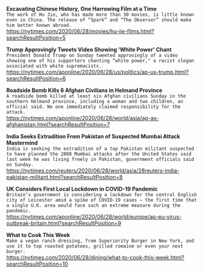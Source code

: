 **Excavating Chinese History, One Harrowing Film at a Time**\
`The work of Hu Jie, who has made more than 30 movies, is little known even in China. The release of “Spark” and “The Observer” should make him better known abroad.`\
https://nytimes.com/2020/06/28/movies/hu-jie-films.html?searchResultPosition=5

**Trump Approvingly Tweets Video Showing 'White Power' Chant**\
`President Donald Trump on Sunday tweeted approvingly of a video showing one of his supporters chanting “white power," a racist slogan associated with white supremacists. `\
https://nytimes.com/aponline/2020/06/28/us/politics/ap-us-trump.html?searchResultPosition=6

**Roadside Bomb Kills 6 Afghan Civilians in Helmand Province**\
`A roadside bomb killed at least six Afghan civilians Sunday in the southern Helmand province, including a woman and two children, an official said. No one immediately claimed responsibility for the attack.`\
https://nytimes.com/aponline/2020/06/28/world/asia/ap-as-afghanistan.html?searchResultPosition=7

**India Seeks Extradition From Pakistan of Suspected Mumbai Attack Mastermind**\
`India is seeking the extradition of a top Pakistan militant suspected to have planned the 2008 Mumbai attacks after the United States said last week he was living freely in Pakistan, government officials said on Sunday. `\
https://nytimes.com/reuters/2020/06/28/world/asia/28reuters-india-pakistan-militant.html?searchResultPosition=8

**UK Considers First Local Lockdown in COVID-19 Pandemic**\
`Britain’s government is considering a lockdown for the central English city of Leicester amid a spike of COVID-19 cases — the first time that a single U.K. area would face such an extreme measure during the pandemic.`\
https://nytimes.com/aponline/2020/06/28/world/europe/ap-eu-virus-outbreak-britain.html?searchResultPosition=9

**What to Cook This Week**\
`Make a vegan ranch dressing, from Superiority Burger in New York, and use it to top roasted potatoes, grilled romaine or even your next burger.`\
https://nytimes.com/2020/06/28/dining/what-to-cook-this-week.html?searchResultPosition=10

